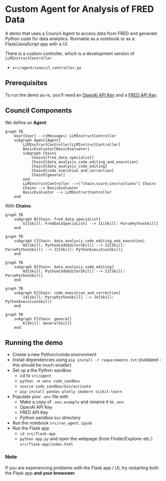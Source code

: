 # Custom Agent for Analysis of FRED Data

A demo that uses a Council Agent to access data from FRED and generate Python code for data analytics. Runnable as a notebook or as a Flask/JavaScript app with a UI.

There is a custom controller, which is a development version of `LLMInstructController`
- `src/agent/council_controller.py`

## Prerequisites

To run the demo as-is, you'll need an [OpenAI API Key](https://platform.openai.com/account/org-settings) and a [FRED API Key](https://fred.stlouisfed.org/docs/api/api_key.html).

## Council Components

We define an **Agent**:

```mermaid
graph TB
    User[User] -->|Messages| LLMInstructController
    subgraph Agent[Agent]
        LLMInstructController[LLMInstructController]
        BasicEvaluator[BasicEvaluator]
        subgraph Chains
            Chain1[fred_data_specialist]
            Chain2[data_analysis_code_editing_and_execution]
            Chain3[data_analysis_code_editing]
            Chain4[code_execution_and_correction]
            Chain5[general]
        end
        LLMInstructController -->|"chain;score;instructions"| Chains
        Chains --> BasicEvaluator
        BasicEvaluator --> LLMInstructController
    end
```

With **Chains**:

```mermaid
graph TB
    subgraph B[Chain: fred_data_specialist]
        G1[Skill: FredDataSpecialist] --> I1[Skill: ParsePythonSkill]
    end
```

```mermaid
graph TB
    subgraph C[Chain: data_analysis_code_editing_and_execution]
        H2[Skill: PythonCodeEditorSkill] --> I2[Skill: ParsePythonSkill] --> J2[Skill: PythonExecutionSkill]
    end

```

```mermaid
graph TB
    subgraph D[Chain: data_analysis_code_editing]
        H3[Skill: PythonCodeEditorSkill] --> I3[Skill: ParsePythonSkill]
    end
```


```mermaid
graph TB
    subgraph E[Chain: code_execution_and_correction]
        I4[Skill: ParsePythonSkill] --> J4[Skill: PythonExecutionSkill]
    end
```

```mermaid
graph TB
    subgraph F[Chain: general]
        K[Skill: GeneralSkill]
    end
```

## Running the demo

- Create a new Python/conda environment
- Install dependencies using `pip install -r requirements.txt` (outdated - this should be much smaller)
- Set up a the Python sandbox
  - cd to `src/agent`
  - `python -m venv code_sandbox`
  - `source code_sandbox/bin/activate`
  - `pip install pandas plotly seaborn scikit-learn`
- Populate your `.env` file with
  - Make a copy of `.env.example` and rename it to `.env`
  - OpenAI API Key
  - FRED API Key
  - Python sandbox `bin` directory
- Run the notebook `src/run_agent.ipynb`
- Run the Flask app 
  - `cd src/flask-app`
  - `python app.py` and open the webpage (from Finder/Explorer etc.) `src/flask-app/index.html`


### Note
If you are experiencing problems with the Flask app / UI, try restarting both the Flask app **and your browswer**.


